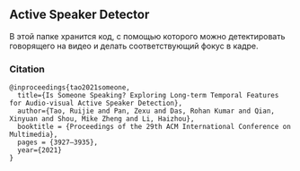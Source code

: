 ## Active Speaker Detector 
В этой папке хранится код, с помощью которого можно детектировать говорящего на видео и делать соответствующий фокус в кадре.

### Citation
```
@inproceedings{tao2021someone,
  title={Is Someone Speaking? Exploring Long-term Temporal Features for Audio-visual Active Speaker Detection},
  author={Tao, Ruijie and Pan, Zexu and Das, Rohan Kumar and Qian, Xinyuan and Shou, Mike Zheng and Li, Haizhou},
  booktitle = {Proceedings of the 29th ACM International Conference on Multimedia},
  pages = {3927–3935},
  year={2021}
}
```
